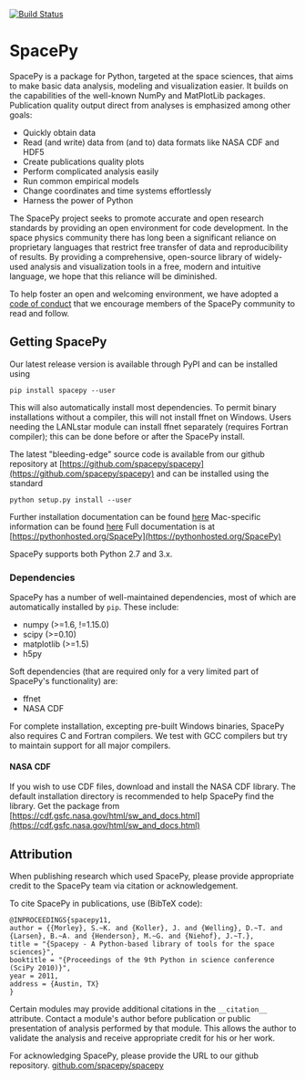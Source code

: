 [![Build Status](https://api.travis-ci.com/spacepy/spacepy.svg?branch=master)](https://travis-ci.com/spacepy/spacepy)

# SpacePy

SpacePy is a package for Python, targeted at the space sciences, that aims to make basic data analysis, modeling and visualization easier. It builds on the capabilities of the well-known NumPy and MatPlotLib packages. Publication quality output direct from analyses is emphasized among other goals:

 - Quickly obtain data
 - Read (and write) data from (and to) data formats like NASA CDF and HDF5
 - Create publications quality plots
 - Perform complicated analysis easily
 - Run common empirical models
 - Change coordinates and time systems effortlessly
 - Harness the power of Python

The SpacePy project seeks to promote accurate and open research standards by providing an open environment for code development. In the space physics community there has long been a significant reliance on proprietary languages that restrict free transfer of data and reproducibility of results. By providing a comprehensive, open-source library of widely-used analysis and visualization tools in a free, modern and intuitive language, we hope that this reliance will be diminished.

To help foster an open and welcoming environment, we have adopted a [code of conduct](https://github.com/spacepy/spacepy/blob/master/code-of-conduct.md) that we encourage members of the SpacePy community to read and follow.

## Getting SpacePy

Our latest release version is available through PyPI and can be installed using

```
pip install spacepy --user
```

This will also automatically install most dependencies. To permit binary installations without a compiler, this will not install ffnet on Windows. Users needing the LANLstar module can install ffnet separately (requires Fortran compiler); this can be done before or after the SpacePy install.

The latest "bleeding-edge" source code is available from our github repository at [https://github.com/spacepy/spacepy](https://github.com/spacepy/spacepy) and can be installed using the standard

```
python setup.py install --user
```

Further installation documentation can be found [here](https://pythonhosted.org/SpacePy/install.html) Mac-specific information can be found [here](https://pythonhosted.org/SpacePy/install_mac.html)
Full documentation is at [https://pythonhosted.org/SpacePy](https://pythonhosted.org/SpacePy)

SpacePy supports both Python 2.7 and 3.x.

### Dependencies

SpacePy has a number of well-maintained dependencies, most of which are automatically installed by ```pip```. These include:
 - numpy (>=1.6, !=1.15.0)
 - scipy (>=0.10)
 - matplotlib (>=1.5)
 - h5py

Soft dependencies (that are required only for a very limited part of SpacePy's functionality) are:
 - ffnet
 - NASA CDF

For complete installation, excepting pre-built Windows binaries, SpacePy also requires C and Fortran compilers. We test with GCC compilers but try to maintain support for all major compilers.

#### NASA CDF
If you wish to use CDF files, download and install the NASA CDF library. The default installation directory is recommended to help SpacePy find the library. Get the package from [https://cdf.gsfc.nasa.gov/html/sw_and_docs.html](https://cdf.gsfc.nasa.gov/html/sw_and_docs.html)

## Attribution

When publishing research which used SpacePy, please provide appropriate credit to the SpacePy team via citation or acknowledgement.

To cite SpacePy in publications, use (BibTeX code):

```
@INPROCEEDINGS{spacepy11,
author = {{Morley}, S.~K. and {Koller}, J. and {Welling}, D.~T. and {Larsen}, B.~A. and {Henderson}, M.~G. and {Niehof}, J.~T.},
title = "{Spacepy - A Python-based library of tools for the space sciences}",
booktitle = "{Proceedings of the 9th Python in science conference (SciPy 2010)}",
year = 2011,
address = {Austin, TX}
}
```

Certain modules may provide additional citations in the ```__citation__``` attribute. Contact a module's author before publication or public presentation of analysis performed by that module. This allows the author to validate the analysis and receive appropriate credit for his or her work.

For acknowledging SpacePy, please provide the URL to our github repository. [github.com/spacepy/spacepy](https://github.com/spacepy/spacepy)


